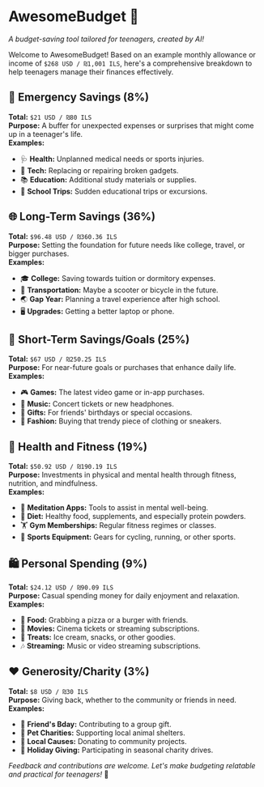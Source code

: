 # AwesomeBudget 🌟
*A budget-saving tool tailored for teenagers, created by AI!*

Welcome to AwesomeBudget! Based on an example monthly allowance or income of `$268 USD / ₪1,001 ILS`, here's a comprehensive breakdown to help teenagers manage their finances effectively.

## 🚨 Emergency Savings (8%)
**Total:** `$21 USD / ₪80 ILS`  
**Purpose:** A buffer for unexpected expenses or surprises that might come up in a teenager's life.  
**Examples:**
- 🩺 **Health:** Unplanned medical needs or sports injuries.
- 📱 **Tech:** Replacing or repairing broken gadgets.
- 📚 **Education:** Additional study materials or supplies.
- 🎒 **School Trips:** Sudden educational trips or excursions.

## 🌐 Long-Term Savings (36%)
**Total:** `$96.48 USD / ₪360.36 ILS`  
**Purpose:** Setting the foundation for future needs like college, travel, or bigger purchases.  
**Examples:**
- 🎓 **College:** Saving towards tuition or dormitory expenses.
- 🛴 **Transportation:** Maybe a scooter or bicycle in the future.
- 🌏 **Gap Year:** Planning a travel experience after high school.
- 🖥 **Upgrades:** Getting a better laptop or phone.

## 🎯 Short-Term Savings/Goals (25%)
**Total:** `$67 USD / ₪250.25 ILS`  
**Purpose:** For near-future goals or purchases that enhance daily life.  
**Examples:**
- 🎮 **Games:** The latest video game or in-app purchases.
- 🎵 **Music:** Concert tickets or new headphones.
- 🎁 **Gifts:** For friends' birthdays or special occasions.
- 👗 **Fashion:** Buying that trendy piece of clothing or sneakers.

## 💪 Health and Fitness (19%)
**Total:** `$50.92 USD / ₪190.19 ILS`  
**Purpose:** Investments in physical and mental health through fitness, nutrition, and mindfulness.  
**Examples:**
- 🧘 **Meditation Apps:** Tools to assist in mental well-being.
- 🥦 **Diet:** Healthy food, supplements, and especially protein powders.
- 🏋️ **Gym Memberships:** Regular fitness regimes or classes.
- 🚴 **Sports Equipment:** Gears for cycling, running, or other sports.

## 🛍️ Personal Spending (9%)
**Total:** `$24.12 USD / ₪90.09 ILS`  
**Purpose:** Casual spending money for daily enjoyment and relaxation.  
**Examples:**
- 🍕 **Food:** Grabbing a pizza or a burger with friends.
- 🎥 **Movies:** Cinema tickets or streaming subscriptions.
- 🍦 **Treats:** Ice cream, snacks, or other goodies.
- 🎶 **Streaming:** Music or video streaming subscriptions.

## ❤️ Generosity/Charity (3%)
**Total:** `$8 USD / ₪30 ILS`  
**Purpose:** Giving back, whether to the community or friends in need.  
**Examples:**
- 🎁 **Friend's Bday:** Contributing to a group gift.
- 🐶 **Pet Charities:** Supporting local animal shelters.
- 🌱 **Local Causes:** Donating to community projects.
- 🎄 **Holiday Giving:** Participating in seasonal charity drives.

*Feedback and contributions are welcome. Let's make budgeting relatable and practical for teenagers!* 🎉
